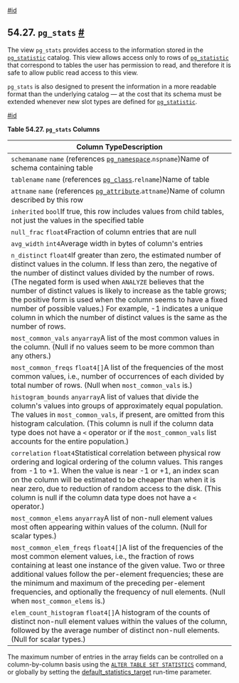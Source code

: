 [#id](#VIEW-PG-STATS)

## 54.27. `pg_stats` [#](#VIEW-PG-STATS)

The view `pg_stats` provides access to the information stored in the [`pg_statistic`](catalog-pg-statistic) catalog. This view allows access only to rows of [`pg_statistic`](catalog-pg-statistic) that correspond to tables the user has permission to read, and therefore it is safe to allow public read access to this view.

`pg_stats` is also designed to present the information in a more readable format than the underlying catalog — at the cost that its schema must be extended whenever new slot types are defined for [`pg_statistic`](catalog-pg-statistic).

[#id](#id-1.10.5.31.5)

**Table 54.27. `pg_stats` Columns**

| Column TypeDescription                                                                                                                                                                                                                                                                                                                                                                                                                                                                                                                           |
| ------------------------------------------------------------------------------------------------------------------------------------------------------------------------------------------------------------------------------------------------------------------------------------------------------------------------------------------------------------------------------------------------------------------------------------------------------------------------------------------------------------------------------------------------ |
| `schemaname` `name` (references [`pg_namespace`](catalog-pg-namespace).`nspname`)Name of schema containing table                                                                                                                                                                                                                                                                                                                                                                                                                                 |
| `tablename` `name` (references [`pg_class`](catalog-pg-class).`relname`)Name of table                                                                                                                                                                                                                                                                                                                                                                                                                                                            |
| `attname` `name` (references [`pg_attribute`](catalog-pg-attribute).`attname`)Name of column described by this row                                                                                                                                                                                                                                                                                                                                                                                                                               |
| `inherited` `bool`If true, this row includes values from child tables, not just the values in the specified table                                                                                                                                                                                                                                                                                                                                                                                                                                |
| `null_frac` `float4`Fraction of column entries that are null                                                                                                                                                                                                                                                                                                                                                                                                                                                                                     |
| `avg_width` `int4`Average width in bytes of column's entries                                                                                                                                                                                                                                                                                                                                                                                                                                                                                     |
| `n_distinct` `float4`If greater than zero, the estimated number of distinct values in the column. If less than zero, the negative of the number of distinct values divided by the number of rows. (The negated form is used when `ANALYZE` believes that the number of distinct values is likely to increase as the table grows; the positive form is used when the column seems to have a fixed number of possible values.) For example, -1 indicates a unique column in which the number of distinct values is the same as the number of rows. |
| `most_common_vals` `anyarray`A list of the most common values in the column. (Null if no values seem to be more common than any others.)                                                                                                                                                                                                                                                                                                                                                                                                         |
| `most_common_freqs` `float4[]`A list of the frequencies of the most common values, i.e., number of occurrences of each divided by total number of rows. (Null when `most_common_vals` is.)                                                                                                                                                                                                                                                                                                                                                       |
| `histogram_bounds` `anyarray`A list of values that divide the column's values into groups of approximately equal population. The values in `most_common_vals`, if present, are omitted from this histogram calculation. (This column is null if the column data type does not have a `<` operator or if the `most_common_vals` list accounts for the entire population.)                                                                                                                                                                         |
| `correlation` `float4`Statistical correlation between physical row ordering and logical ordering of the column values. This ranges from -1 to +1. When the value is near -1 or +1, an index scan on the column will be estimated to be cheaper than when it is near zero, due to reduction of random access to the disk. (This column is null if the column data type does not have a `<` operator.)                                                                                                                                             |
| `most_common_elems` `anyarray`A list of non-null element values most often appearing within values of the column. (Null for scalar types.)                                                                                                                                                                                                                                                                                                                                                                                                       |
| `most_common_elem_freqs` `float4[]`A list of the frequencies of the most common element values, i.e., the fraction of rows containing at least one instance of the given value. Two or three additional values follow the per-element frequencies; these are the minimum and maximum of the preceding per-element frequencies, and optionally the frequency of null elements. (Null when `most_common_elems` is.)                                                                                                                                |
| `elem_count_histogram` `float4[]`A histogram of the counts of distinct non-null element values within the values of the column, followed by the average number of distinct non-null elements. (Null for scalar types.)                                                                                                                                                                                                                                                                                                                           |

The maximum number of entries in the array fields can be controlled on a column-by-column basis using the [`ALTER TABLE SET STATISTICS`](sql-altertable) command, or globally by setting the [default_statistics_target](runtime-config-query#GUC-DEFAULT-STATISTICS-TARGET) run-time parameter.

